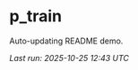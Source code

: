 # p_train

Auto-updating README demo.

<!--START_SECTION:status-->
_Last run: 2025-10-25 12:43 UTC_
<!--END_SECTION:status-->




































































































































































































































































































































































































































































































































































































































































































































































































































































































































































































































































































































































































































































































































































































































































